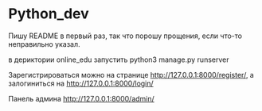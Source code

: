 # Python_dev
Пишу README в первый раз, так что порошу прощения, если что-то неправильно указал.

в дериктории online_edu запустить python3 manage.py runserver

Зарегистрироваться можно на странице http://127.0.0.1:8000/register/, а залогиниться на http://127.0.0.1:8000/login/

Панель админа http://127.0.0.1:8000/admin/
